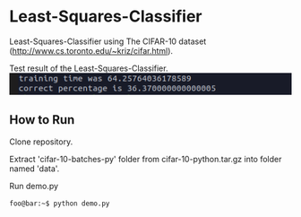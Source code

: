 # Least-Squares-Classifier

Least-Squares-Classifier using The CIFAR-10 dataset (http://www.cs.toronto.edu/~kriz/cifar.html).

Test result of the Least-Squares-Classifier.
![Console_output](https://github.com/skij487/Least-Squares-Classifier/blob/main/image/result.png)

## How to Run
Clone repository.

Extract 'cifar-10-batches-py' folder from cifar-10-python.tar.gz into folder named 'data'.

Run demo.py
```console
foo@bar:~$ python demo.py
```